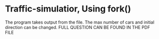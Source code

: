 # Traffic-simulatior, Using fork()

The program takes output from the file. 
The max number of cars and initial direction can be changed.
FULL QUESTION CAN BE FOUND IN THE PDF FILE
